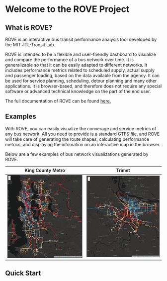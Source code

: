 # Welcome to the ROVE Project

## What is ROVE?

ROVE is an interactive bus transit performance analysis tool developed by the MIT JTL-Transit Lab.

ROVE is intended to be a flexible and user-friendly dashboard to visualize and compare the performance of a bus network over time. It is generalizable so that it can be easily adapted to different networks. It includes performance metrics related to scheduled supply, actual supply and passenger loading, based on the data available from the agency. It can be used for service planning, scheduling, detour planning and many other applications. It is browser-based, and therefore does not require any special software or advanced technical knowledge on the part of the end user.

The full documentation of ROVE can be found [here.](https://rove.readthedocs.io/en/latest/index.html)

## Examples
With ROVE, you can easily visualize the converage and service metrics of any bus network. All you need to provide is a standard GTFS file, and ROVE will take care of generating the route shapes, calculating performance metrics, and displaying the infomation on an interactive map in the browser.

Below are a few examples of bus network visualizations generated by ROVE.

<!-- ![King County Metro (April 2023)](images/examples/KCM_April_2023.PNG) 
![Trimet (April 2023)](images/examples/Trimet_April_2023.PNG) -->

King County Metro                        |  Trimet
:---------------------------------------:|:-------------------------------------------:
![](images/examples/KCM_April_2023.PNG)  |  ![](images/examples/Trimet_April_2023.PNG)

## Quick Start